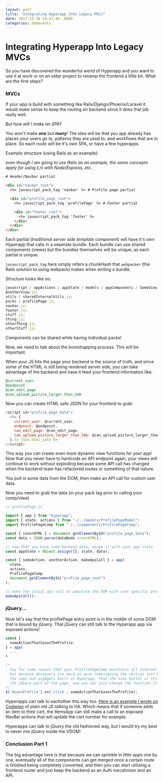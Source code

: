 ```yaml
---
layout: post
title: "Integrating Hyperapp Into Legacy MVCs"
date: 2017-12-30 14:43:44 -0600
categories: domevents
---
```


# Integrating Hyperapp Into Legacy MVCs

So you have discovered the wonderful world of Hyperapp and you want to use it
at work or on an older project to revamp the frontend a little bit. What are the
first steps?

### MVCs

If your app is build with something like Rails/Django/Phoenix/Laravel it would
make sense to keep the routing on backend since it does that job really well.

_But how will I make an SPA?_

You won't make **one** but **many**! The idea will be that you app already has
places your users go to, patterns they are used to, and workflows that are in
place. So each route will be it's own SPA, or have a few hyperapps.

Example structure (using Rails as an example):

_even though I am going to use Rails as an example, the same concepts apply for
using `EJS` with Node/Express, etc.._

```html
# Header/Navbar partial

<div id="navbar_root">
  <%= javascript_pack_tag 'navbar' %> # Profile page partial

  <div id="profile_page_root">
    <%= javascript_pack_tag 'profilePage' %> # Footer partial

    <div id="footer_root">
      <%= javascript_pack_tag 'footer' %>
    </div>
  </div>
</div>
```

Each partial (_traditional server side template component_) will have it's own
Hyperapp that calls in a seperate bundle. Each bundle can use shared components
(views) but the bundles themselves will be unique, as each partial is unique.

`javascript_pack_tag` here simply refers a chunkHash that `webpacker` (the Rails
solution to using webpack) makes when writing a bundle.

Structure looks like so:

```javascript
javascript / appActions / appState / models / appComponents / SomeView.js;
AnotherView.js;
utils / sharedInternalUtils.js;
packs / profilePage.js;
navbar.js;
footer.js;
stuff.js;
thing.js;
otherThing.js;
otherStuff.js;
```

Components can be shared while having individual packs!

Now, we need to talk about the bootstrapping process. This will be important.

When your JS hits the page your backend is the source of truth, and since some
of the HTML is still being rendered server side, you can take advantage of the
backend and have it feed your frontend information like:

```ruby
@current_user
@endpoint
@can_edit_page
@can_upload_picture_larger_than_2mb
```

Now you can create HTML safe JSON for your frontend to grab:

```javascript
<script id="profile_page_data">
  <%= {
    current_user: @current_user,
    endpoint: @endpoint,
    can_edit_page: @can_edit_page,
    can_upload_picture_larger_than_2mb: @can_upload_picture_larger_than_2mb,
  }.to_json.html_safe %>
</script>
```

This way you can create even more dynamic view functions for your app! Now that
you never have to hardcode an API endpoint again, your views will continue to
work without exploding because some API call has changed when the backend team
has refactored routes or something of that nature.

You pull in some data from the DOM, then make an API call for custom user data.

Now you need to grab the data (in your pack tag prior to calling your comp/view)

```javascript
// profilePage.js

import { app } from "hyperapp";
import { state, actions } from "./../models/ProfilePageModel";
import ProfilePageComp from "./../components/ProfilePageComp";

const { innerHTML } = document.getElementById("profile_page_data");
const data = JSON.parse(dataNode.innerHTML);

// now that you have some backend data, merge it with your app state
const appState = Object.assign({}, state, data);

const { someAction, anotherAction, makeApiCall } = app(
  state,
  actions,
  ProfilePageComp,
  document.getElementById("profile_page_root")
);

// make the intial api call to populate the DOM with user specific profile data
makeApiCall();
```

### jQuery...

Now let's say that the profilePage entry point is in the middle of some DOM that
is bound by jQuery. That jQuery can still talk to the Hyperapp app via exposed
actions!

```javascript
const {
  someActionThatSavesTheProfile,
} = app(
  ...
)

/*
  Say for some reason that your ProfilePageComp maintains all internal state
  but because designers are hard at work redesigning the section just below all
  the cogs and wigdgets built in Hyperapp, that the save button is still part of
  the jQuery part of the page, now you can just change the function it calls!
*/
$('#saveProfile').on('click', someActionThatSavesTheProfile);
```

Hyperapps can talk to eachother this way too. [Here is an example I wrote on
Codepen](https://codepen.io/selfup/pen/jLMRjO) of plain old JS talking to HA.
Which means that if someone adds an item to their cart, the ItemsApp can still
make a call to an exposed NavBar actions that will update the cart number for example.

Hyperapps can talk to jQuery the old fashioned way, but I would try my best to
never mix jQuery inside the VDOM!

### Conclusion Part 1

The big advantage here is that because we can sprinkle in little apps one by one, eventually all of the components can get merged once a certain route is finished being completely converted, and then you can start utilizing a frontend router and just keep the backend as an Auth mecahnism and an API.
